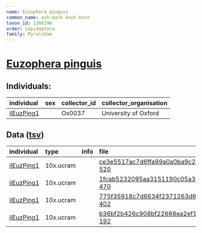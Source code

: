 ```yaml
---
name: Euzophera pinguis
common_name: ash-bark knot-horn
taxon_id: 1366396
order: Lepidoptera
family: Pyralidae
---
```


# [Euzophera pinguis](https://www.ebi.ac.uk/ena/data/taxonomy/v1/taxon/tax-id/1366396)

## Individuals:

| individual | sex | collector_id | collector_organisation |
| :--------- | :-: | :----------- | :--------------------- |
| [ilEuzPing1](ilEuzPing1.md) |  | Ox0037 | University of Oxford |

## Data ([tsv](Euzophera_pinguis_data.tsv))

| individual | type | info | file |
| :--------- | :--- | :--- | :--- |
| [ilEuzPing1](ilEuzPing1.md) | 10x.ucram |  | [ce3e5517ac7d6ffa99a0a0ba9c2a4003-520](https://darwin.cog.sanger.ac.uk/insects/Euzophera_pinguis/ilEuzPing1/genomic_data/10x/32140_3%231.cram) |
| [ilEuzPing1](ilEuzPing1.md) | 10x.ucram |  | [1fcab5232095aa3151190c05a38f84f5-470](https://darwin.cog.sanger.ac.uk/insects/Euzophera_pinguis/ilEuzPing1/genomic_data/10x/32140_3%232.cram) |
| [ilEuzPing1](ilEuzPing1.md) | 10x.ucram |  | [775f35918c7d6634f2371263d6b4e3f0-402](https://darwin.cog.sanger.ac.uk/insects/Euzophera_pinguis/ilEuzPing1/genomic_data/10x/32140_3%233.cram) |
| [ilEuzPing1](ilEuzPing1.md) | 10x.ucram |  | [b36bf2b426c908bf22668ea2ef1aaf8f-192](https://darwin.cog.sanger.ac.uk/insects/Euzophera_pinguis/ilEuzPing1/genomic_data/10x/32140_3%234.cram) |
